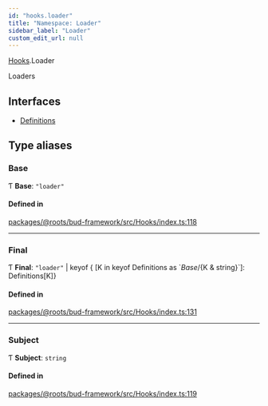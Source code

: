 ```yaml
---
id: "hooks.loader"
title: "Namespace: Loader"
sidebar_label: "Loader"
custom_edit_url: null
---
```


[Hooks](hooks.md).Loader

Loaders

## Interfaces

- [Definitions](../interfaces/hooks.loader.definitions.md)

## Type aliases

### Base

Ƭ **Base**: ``"loader"``

#### Defined in

[packages/@roots/bud-framework/src/Hooks/index.ts:118](https://github.com/roots/bud/blob/d7cd28f6/packages/@roots/bud-framework/src/Hooks/index.ts#L118)

___

### Final

Ƭ **Final**: ``"loader"`` \| keyof { [K in keyof Definitions as \`${Base}/${K & string}\`]: Definitions[K]}

#### Defined in

[packages/@roots/bud-framework/src/Hooks/index.ts:131](https://github.com/roots/bud/blob/d7cd28f6/packages/@roots/bud-framework/src/Hooks/index.ts#L131)

___

### Subject

Ƭ **Subject**: `string`

#### Defined in

[packages/@roots/bud-framework/src/Hooks/index.ts:119](https://github.com/roots/bud/blob/d7cd28f6/packages/@roots/bud-framework/src/Hooks/index.ts#L119)
